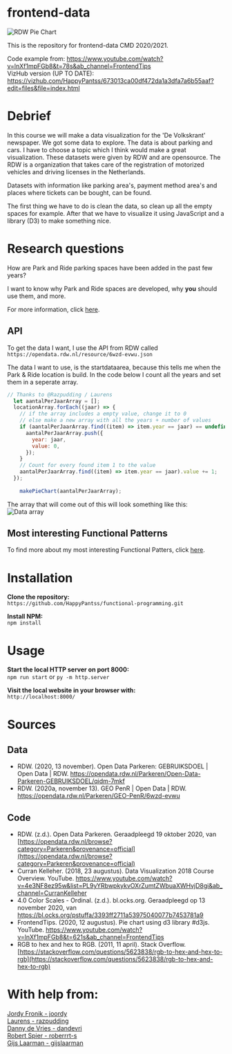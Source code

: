 # frontend-data
![RDW Pie Chart](https://i.imgur.com/QPOQOLO.gif)

This is the repository for frontend-data CMD 2020/2021.

Code example from: https://www.youtube.com/watch?v=lnXf1mpFGb8&t=78s&ab_channel=FrontendTips<br>
VizHub version (UP TO DATE): https://vizhub.com/HappyPantss/673013ca00df472da1a3dfa7a6b55aaf?edit=files&file=index.html

# Debrief
In this course we will make a data visualization for the 'De Volkskrant' newspaper. We got some data to explore. The data is about parking and cars. I have to choose a topic which I think would make a great visualization. These datasets were given by RDW and are opensource. The RDW is a organization that takes care of the registration of motorized vehicles and driving licenses in the Netherlands.

Datasets with information like parking area's, payment method area's and places where tickets can be bought, can be found. 

The first thing we have to do is clean the data, so clean up all the empty spaces for example. After that we have to visualize it using JavaScript and a library (D3) to make something nice.

# Research questions
How are Park and Ride parking spaces have been added in the past few years?

I want to know why Park and Ride spaces are developed, why **you** should use them, and more.

For more information, click [here](https://github.com/HappyPantss/functional-programming/wiki/Research#questions).

## API
To get the data I want, I use the API from RDW called `https://opendata.rdw.nl/resource/6wzd-evwu.json`

The data I want to use, is the startdataarea, because this tells me when the Park & Ride location is build. In the code below I count all the years and set them in a seperate array.<br>
```javascript
// Thanks to @Razpudding / Laurens
  let aantalPerJaarArray = [];
  locationArray.forEach((jaar) => {
    // if the array includes a empty value, change it to 0
    // else make a new array with all the years + number of values
    if (aantalPerJaarArray.find((item) => item.year == jaar) == undefined) {
      aantalPerJaarArray.push({
        year: jaar,
        value: 0,
      });
    }
    // Count for every found item 1 to the value
    aantalPerJaarArray.find((item) => item.year == jaar).value += 1;
  });
  
	makePieChart(aantalPerJaarArray);
```

The array that will come out of this will look something like this:<br>
![Data array](https://i.imgur.com/zIDsMzu.png)

## Most interesting Functional Patterns
To find more about my most interesting Functional Patters, click [here](https://github.com/HappyPantss/frontend-data/wiki/Transforming#functional-programming-in-my-code).

# Installation
**Clone the repository:**<br>
`https://github.com/HappyPantss/functional-programming.git`

**Install NPM:**<br>
`npm install`

# Usage
**Start the local HTTP server on port 8000:**<br>
`npm run start` or `py -m http.server`

**Visit the local website in your browser with:**<br>
`http://localhost:8000/`

# Sources
## Data
* RDW. (2020, 13 november). Open Data Parkeren: GEBRUIKSDOEL | Open Data | RDW. https://opendata.rdw.nl/Parkeren/Open-Data-Parkeren-GEBRUIKSDOEL/qidm-7mkf<br>
* RDW. (2020a, november 13). GEO PenR | Open Data | RDW. https://opendata.rdw.nl/Parkeren/GEO-PenR/6wzd-evwu

## Code
* RDW. (z.d.). Open Data Parkeren. Geraadpleegd 19 oktober 2020, van [https://opendata.rdw.nl/browse?category=Parkeren&provenance=official](https://opendata.rdw.nl/browse?category=Parkeren&provenance=official)<br>
* Curran Kelleher. (2018, 23 augustus). Data Visualization 2018 Course Overview. YouTube. https://www.youtube.com/watch?v=4e3NF8ez95w&list=PL9yYRbwpkykvOXrZumtZWbuaXWHvjD8gi&ab_channel=CurranKelleher<br>
* 4.0 Color Scales - Ordinal. (z.d.). bl.ocks.org. Geraadpleegd op 13 november 2020, van https://bl.ocks.org/pstuffa/3393ff2711a53975040077b7453781a9<br>
* FrontendTips. (2020, 12 augustus). Pie chart using d3 library #d3js. YouTube. https://www.youtube.com/watch?v=lnXf1mpFGb8&t=621s&ab_channel=FrontendTips<br>
* RGB to hex and hex to RGB. (2011, 11 april). Stack Overflow. [https://stackoverflow.com/questions/5623838/rgb-to-hex-and-hex-to-rgb](https://stackoverflow.com/questions/5623838/rgb-to-hex-and-hex-to-rgb)

# With help from:
[Jordy Fronik - joordy](https://github.com/joordy)<br>
[Laurens - razpudding](https://github.com/razpudding)<br>
[Danny de Vries - dandevri](https://github.com/dandevri)<br>
[Robert Spier - roberrrt-s](https://github.com/roberrrt-s)<br>
[Gijs Laarman - gijslaarman](https://github.com/gijslaarman)
